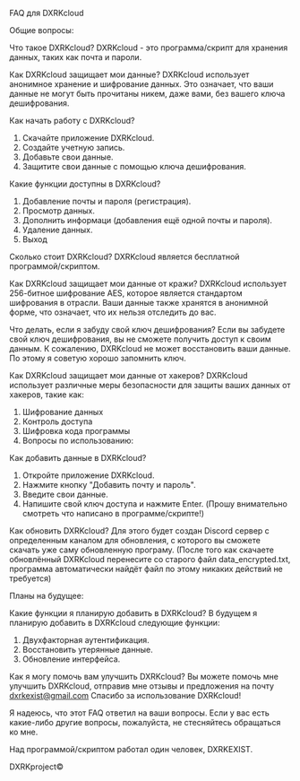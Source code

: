FAQ для DXRKcloud

Общие вопросы:

Что такое DXRKcloud?
DXRKcloud - это программа/скрипт для хранения данных, таких как почта и пароли.

Как DXRKcloud защищает мои данные?
DXRKcloud использует анонимное хранение и шифрование данных. Это означает, что ваши данные не могут быть прочитаны никем, даже вами, без вашего ключа дешифрования.

Как начать работу с DXRKcloud?

1) Скачайте приложение DXRKcloud.
2) Создайте учетную запись.
3) Добавьте свои данные.
4) Защитите свои данные с помощью ключа дешифрования.

Какие функции доступны в DXRKcloud?
1) Добавление почты и пароля (регистрация).
2) Просмотр данных.
3) Дополнить информаци (добавления ещё одной почты и пароля).
5) Удаление данных.
6) Выход

Сколько стоит DXRKcloud?
DXRKcloud является бесплатной программой/скриптом.

Как DXRKcloud защищает мои данные от кражи?
DXRKcloud использует 256-битное шифрование AES, которое является стандартом шифрования в отрасли. Ваши данные также хранятся в анонимной форме, что означает, что их нельзя отследить до вас.

Что делать, если я забуду свой ключ дешифрования?
Если вы забудете свой ключ дешифрования, вы не сможете получить доступ к своим данным. К сожалению, DXRKcloud не может восстановить ваши данные. По этому я советую хорошо запомнить ключ.

Как DXRKcloud защищает мои данные от хакеров?
DXRKcloud использует различные меры безопасности для защиты ваших данных от хакеров, такие как:

1) Шифрование данных
2) Контроль доступа
3) Шифровка кода программы
4) Вопросы по использованию:

Как добавить данные в DXRKcloud?
1) Откройте приложение DXRKcloud.
2) Нажмите кнопку "Добавить почту и пароль".
4) Введите свои данные.
5) Напишите свой ключ доступа и нажмите Enter.
(Прошу внимательно смотреть что написано в программе/скрипте!)

Как обновить DXRKcloud?
Для этого будет создан Discord сервер с определенным каналом для обновления, с которого вы сможете скачать уже саму обновленную програму. (После того как скачаете обновлённый DXRKcloud перенесите со старого файл data_encrypted.txt, программа автоматически найдёт файл по этому никаких действий не требуется)

Планы на будущее:

Какие функции я планирую добавить в DXRKcloud?
В будущем я планирую добавить в DXRKcloud следующие функции:
1) Двухфакторная аутентификация.
2) Восстановить утерянные данные.
3) Обновление интерфейса.

Как я могу помочь вам улучшить DXRKcloud?
Вы можете помочь мне улучшить DXRKcloud, отправив мне отзывы и предложения на почту dxrkexist@gmail.com
Спасибо за использование DXRKcloud!

Я надеюсь, что этот FAQ ответил на ваши вопросы.
Если у вас есть какие-либо другие вопросы, пожалуйста, не стесняйтесь обращаться ко мне.

Над программой/скриптом работал один человек, DXRKEXIST.

DXRKproject©
